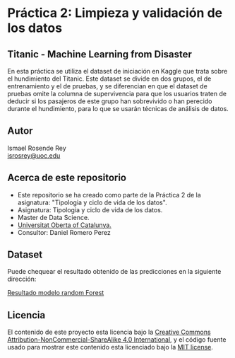# Práctica 2: Limpieza y validación de los datos

## Titanic - Machine Learning from Disaster

En esta práctica se utiliza el dataset de iniciación en Kaggle que trata sobre el hundimiento del Titanic. Este dataset se divide en dos grupos, el de entrenamiento y el de pruebas, y se diferencian en que el dataset de pruebas omite la columna de supervivencia para que los usuarios traten de deducir si los pasajeros de este grupo han sobrevivido o han perecido durante el hundimiento, para lo que se usarán técnicas de análisis de datos.

## Autor

Ismael Rosende Rey<br/>
isrosrey@uoc.edu

## Acerca de este repositorio

* Este repositorio se ha creado como parte de la Práctica 2 de la asignatura: "Tipologia y ciclo de vida de los datos".
* Asignatura: Tipologia y ciclo de vida de los datos.
* Master de Data Science.
* [Universitat Oberta of Catalunya.](http://www.uoc.edu/portal/ca/index.html)
* Consultor: Daniel Romero Perez

## Dataset

Puede chequear el resultado obtenido de las predicciones en la siguiente dirección:

[Resultado modelo random Forest](https://github.com/isrosrey/PRAC2/tree/main/data/randForestSolution.csv)

## Licencia

El contenido de este proyecto esta licencia bajo la [Creative Commons Attribution-NonCommercial-ShareAlike 4.0 International](https://creativecommons.org/licenses/by-nc-sa/4.0/), 
y el código fuente usado para mostrar este contenido esta licenciado bajo la  [MIT license](http://opensource.org/licenses/mit-license.php).
